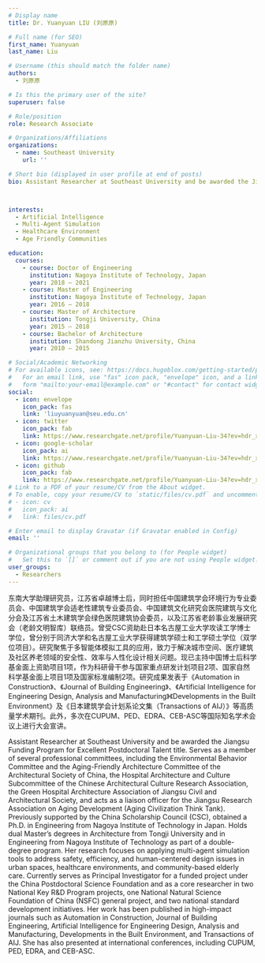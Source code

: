 ```yaml
---
# Display name
title: Dr. Yuanyuan LIU (刘原原)

# Full name (for SEO)
first_name: Yuanyuan
last_name: Liu

# Username (this should match the folder name)
authors:
  - 刘原原 

# Is this the primary user of the site?
superuser: false

# Role/position
role: Research Associate

# Organizations/Affiliations
organizations:
  - name: Southeast University
    url: ''

# Short bio (displayed in user profile at end of posts)
bio: Assistant Researcher at Southeast University and be awarded the Jiangsu Funding Program for Excellent Postdoctoral Talent title. Serves as a member of several professional committees, including the Environmental Behavior Committee and the Aging-Friendly Architecture Committee of the Architectural Society of China, the Hospital Architecture and Culture Subcommittee of the Chinese Architectural Culture Research Association, the Green Hospital Architecture Association of Jiangsu Civil and Architectural Society, and acts as a liaison officer for the Jiangsu Research Association on Aging Development (Aging Civilization Think Tank).



interests:
  - Artificial Intelligence
  - Multi-Agent Simulation
  - Healthcare Environment
  - Age Friendly Communities

education:
  courses:
    - course: Doctor of Engineering
      institution: Nagoya Institute of Technology, Japan
      year: 2018 – 2021
    - course: Master of Engineering
      institution: Nagoya Institute of Technology, Japan
      year: 2016 – 2018
    - course: Master of Architecture
      institution: Tongji University, China
      year: 2015 – 2018
    - course: Bachelor of Architecture
      institution: Shandong Jianzhu University, China
      year: 2010 – 2015

# Social/Academic Networking
# For available icons, see: https://docs.hugoblox.com/getting-started/page-builder/#icons
#   For an email link, use "fas" icon pack, "envelope" icon, and a link in the
#   form "mailto:your-email@example.com" or "#contact" for contact widget.
social:
  - icon: envelope
    icon_pack: fas
    link: 'liuyuanyuan@seu.edu.cn'
  - icon: twitter
    icon_pack: fab
    link: https://www.researchgate.net/profile/Yuanyuan-Liu-34?ev=hdr_xprf
  - icon: google-scholar
    icon_pack: ai
    link: https://www.researchgate.net/profile/Yuanyuan-Liu-34?ev=hdr_xprf
  - icon: github
    icon_pack: fab
    link: https://www.researchgate.net/profile/Yuanyuan-Liu-34?ev=hdr_xprf
# Link to a PDF of your resume/CV from the About widget.
# To enable, copy your resume/CV to `static/files/cv.pdf` and uncomment the lines below.
# - icon: cv
#   icon_pack: ai
#   link: files/cv.pdf

# Enter email to display Gravatar (if Gravatar enabled in Config)
email: ''

# Organizational groups that you belong to (for People widget)
#   Set this to `[]` or comment out if you are not using People widget.
user_groups:
  - Researchers
---
```


东南大学助理研究员，江苏省卓越博士后，同时担任中国建筑学会环境行为专业委员会、中国建筑学会适老性建筑专业委员会、中国建筑文化研究会医院建筑与文化分会及江苏省土木建筑学会绿色医院建筑协会委员，以及江苏省老龄事业发展研究会（老龄文明智库）联络员。曾受CSC资助赴日本名古屋工业大学攻读工学博士学位，曾分别于同济大学和名古屋工业大学获得建筑学硕士和工学硕士学位（双学位项目）。研究聚焦于多智能体模拟工具的应用，致力于解决城市空间、医疗建筑及社区养老领域的安全性、效率与人性化设计相关问题。现已主持中国博士后科学基金面上资助项目1项，作为科研骨干参与国家重点研发计划项目2项、国家自然科学基金面上项目1项及国家标准编制2项。研究成果发表于《Automation in Construction》、《Journal of Building Engineering》、《Artificial Intelligence for Engineering Design, Analysis and Manufacturing》《Developments in the Built Environment》及《日本建筑学会计划系论文集（Transactions of AIJ）》等高质量学术期刊。此外，多次在CUPUM、PED、EDRA、CEB-ASC等国际知名学术会议上进行大会宣讲。

Assistant Researcher at Southeast University and be awarded the Jiangsu Funding Program for Excellent Postdoctoral Talent title. Serves as a member of several professional committees, including the Environmental Behavior Committee and the Aging-Friendly Architecture Committee of the Architectural Society of China, the Hospital Architecture and Culture Subcommittee of the Chinese Architectural Culture Research Association, the Green Hospital Architecture Association of Jiangsu Civil and Architectural Society, and acts as a liaison officer for the Jiangsu Research Association on Aging Development (Aging Civilization Think Tank).
Previously supported by the China Scholarship Council (CSC), obtained a Ph.D. in Engineering from Nagoya Institute of Technology in Japan. Holds dual Master’s degrees in Architecture from Tongji University and in Engineering from Nagoya Institute of Technology as part of a double-degree program.
Her research focuses on applying multi-agent simulation tools to address safety, efficiency, and human-centered design issues in urban spaces, healthcare environments, and community-based elderly care. Currently serves as Principal Investigator for a funded project under the China Postdoctoral Science Foundation and as a core researcher in two National Key R&D Program projects, one National Natural Science Foundation of China (NSFC) general project, and two national standard development initiatives.
Her work has been published in high-impact journals such as Automation in Construction, Journal of Building Engineering, Artificial Intelligence for Engineering Design, Analysis and Manufacturing, Developments in the Built Environment, and Transactions of AIJ. She has also presented at international conferences, including CUPUM, PED, EDRA, and CEB-ASC.

